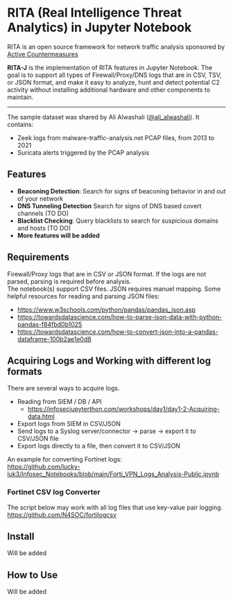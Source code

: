 # RITA (Real Intelligence Threat Analytics) in Jupyter Notebook

RITA is an open source framework for network traffic analysis sponsored by [Active Countermeasures](https://activecountermeasures.com/)

**RITA-J** is the implementation of RITA features in Jupyter Notebook. The goal is to support all types of Firewall/Proxy/DNS logs that are in CSV, TSV, or JSON format, and make it easy to analyze, hunt and detect potential C2 activity without installing additional hardware and other components to maintain.

---
The sample dataset was shared by Ali Alwashali ([@ali_alwashali](https://twitter.com/ali_alwashali)). It contains:  
- Zeek logs from malware-traffic-analysis.net PCAP files, from 2013 to 2021
- Suricata alerts triggered by the PCAP analysis

## Features
 - **Beaconing Detection**: Search for signs of beaconing behavior in and out of your network
 - **DNS Tunneling Detection** Search for signs of DNS based covert channels (TO DO)
 - **Blacklist Checking**: Query blacklists to search for suspicious domains and hosts (TO DO)
 - **More features will be added**

## Requirements
Firewall/Proxy logs that are in CSV or JSON format. If the logs are not parsed, parsing is required before analysis.  
The notebook(s) support CSV files. JSON requires manuel mapping. Some helpful resources for reading and parsing JSON files:
- https://www.w3schools.com/python/pandas/pandas_json.asp
- https://towardsdatascience.com/how-to-parse-json-data-with-python-pandas-f84fbd0b1025
- https://towardsdatascience.com/how-to-convert-json-into-a-pandas-dataframe-100b2ae1e0d8

## Acquiring Logs and  Working with different log formats
There are several ways to acquire logs.  
- Reading from SIEM / DB / API
  - https://infosecjupyterthon.com/workshops/day1/day1-2-Acquiring-data.html
- Export logs from SIEM in CSV/JSON
- Send logs to a Syslog server/connector -> parse -> export it to CSV/JSON file
- Export logs directly to a file, then convert it to CSV/JSON

An example for converting Fortinet logs:  
https://github.com/lucky-luk3/Infosec_Notebooks/blob/main/Forti_VPN_Logs_Analysis-Public.ipynb

### **Fortinet CSV log Converter**
The script below may work with all log files that use key-value pair logging.  
https://github.com/N4SOC/fortilogcsv

## Install

Will be added

## How to Use

Will be added